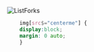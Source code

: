 ![ListForks](https://raw.github.com/fueerqan/PBM-Praktikum-2017/master/title.png?style=centerme)

```css
    img[src$="centerme"] {
    display:block;
    margin: 0 auto;
    }
```

